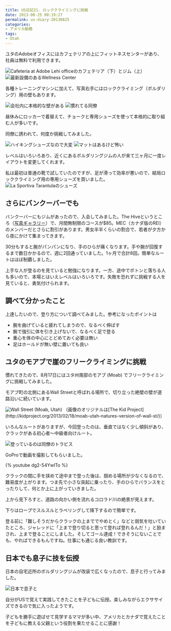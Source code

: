 ```yaml
---
title: US日記21. ロッククライミングに挑戦
date: 2013-08-25 00:19:27
permalink: us-diary-20130825
categories:
- アメリカ勤務
tags:
- Utah
---
```

ユタのAdobeオフィスにはカフェテリアの上にフィットネスセンターがあり、社員は無料で利用できます。

<!-- more -->

<img src="//res.cloudinary.com/mak00s/image/upload/f_auto,w_auto:200:800/v1523787570/Adobe-Cafeteria.png" alt="Cafeteria at Adobe Lehi officeのカフェテリア（下）とジム（上）" sizes="100vw" />
<img src="//res.cloudinary.com/mak00s/image/upload/f_auto,w_auto:200:800/v1523787571/Adobe-Fitness-Center.png" alt="最新設備のあるWellness Center" sizes="100vw" />

各種トレーニングマシンに加えて、写真右手にはロッククライミング（ボルダリング）用の壁もあります。

<img src="//res.cloudinary.com/mak00s/image/upload/f_auto,w_auto:200:800/v1523787567/Adobe-Fitness-Wall.png" alt="会社内に本格的な壁がある" sizes="100vw" />
<img src="//res.cloudinary.com/mak00s/image/upload/f_auto,w_auto:200:800/v1523787570/Adobe-Fitness-Wall2.png" alt="慣れてる同僚" sizes="100vw" />

昼休みにロッカーで着替えて、チョークと専用シューズを使って本格的に取り組む人が多いです。

同僚に誘われて、何度か挑戦してみました。

<img src="//res.cloudinary.com/mak00s/image/upload/f_auto,w_auto:200:800/v1523787567/Adobe-Fitness-Wall3.png" alt="ハイキングシューズなので大変" sizes="100vw" />
<img src="//res.cloudinary.com/mak00s/image/upload/f_auto,w_auto:200:800/v1523787567/Adobe-Fitness-Wall4.png" alt="マットはあるけど怖い" sizes="100vw" />

レベルはいろいろあり、近くにあるボルダリングジムの人が来て三ヶ月に一度レイアウトを変更してくれます。

私は最初は普通の靴で試していたのですが、足が滑って効率が悪いので、結局ロッククライミング用の専用シューズを買いました。
<img src="//res.cloudinary.com/mak00s/image/upload/f_auto,w_auto:200:800/v1523787571/MEC-Rock-Shoes.png" alt="La Sportiva Tarantulaのシューズ" sizes="100vw" />

## さらにバンクーバーでも
バンクーバーにもジムがあったので、入会してみました。The Hiveというところ（[写真ギャラリー](http://www.hiveclimbing.com/gallery/)）で、月間無制限のコースが$85。MEC（カナダ版のREI）のメンバーだとさらに割引があります。男女半半くらいの割合で、若者が夕方から夜にかけて集まってきます。

30分もすると腕がパンパンになり、手のひらが痛くなります。手や腕が回復するまで数日かかるので、週に2回通っていました。1ヶ月で合計8回。簡単なルートはほぼ制覇しました。

上手な人が登るのを見ていると勉強になります。一方、途中でボトンと落ちる人も多いので、本場とはいえレベルはいろいろです。失敗を恐れずに挑戦する人を見ていると、勇気付けられます。

## 調べて分かったこと
上達したいので、登り方について調べてみました。参考になったポイントは

- 腕を曲げていると疲れてしまうので、なるべく伸ばす
- 腕で強引に体を引き上げないで、なるべく足で登る
- 重心を体の中心にとどめておく必要は無い
- 足はホールドが無い壁に置いても良い

## ユタのモアブで崖のフリークライミングに挑戦
慣れてきたので、8月17日にはユタ州南部のモアブ (Moab) でフリークライミングに挑戦してみました。

モアブ町の北側にあるWall Streetと呼ばれる場所で、切り立った絶壁の壁が道路沿いに続いています。

<img src="//res.cloudinary.com/mak00s/image/upload/f_auto,w_auto:200:800/v1523787570/IMG_2579.png" alt="Wall Street (Moab, Utah)" sizes="100vw" />
（画像のオリジナルは[The Kid Project](http://kidproject.org/2013/02/18/moab-utah-natures-version-of-wall-st/)）

いろんなルートがありますが、今回登ったのは、垂直ではなく少し傾斜があり、クラックがある初心者〜中級者向けルート。

<img src="//res.cloudinary.com/mak00s/image/upload/f_auto,w_auto:200:800/v1523787578/Climbing-in-Moab-Utah.png" alt="登っているのは同僚のトラビス" sizes="100vw" />

GoProで動画を撮影してもらいました。

{% youtube dg2-54YwITo %}

クラックの間に手を挟めて途中まで登った後は、掴める場所が少なくなるので、難易度が上がります。つま先で小さな突起に乗ったり、手のひらでバランスをとったりして、何とか上に上がっていきました。

上から見下ろすと、道路の向かい側を流れるコロラド川の絶景が見えます。

下りはロープでスルスルとラペリングして降下するので簡単です。

登る前に「難しそうだからクラックの上まででやめとく」などと弱気を吐いていたところ、ジャレッドに「上まで登り切ると思って登れば登れるんだ！」と励まされ、上まで登ることにしました。そしてゴール達成！できそうにないことでも、やればできるもんですね。仕事にも通じる良い教訓です。

## 日本でも息子に技を伝授
日本の自宅近所のボルダリングジムが改装で広くなったので、息子と行ってみました。

<img src="//res.cloudinary.com/mak00s/image/upload/f_auto,w_auto:200:800/v1523787578/Climing-in-Japan.png" alt="日本で息子と" sizes="100vw" />

自分がUSで覚えて実践してきたことを子どもに伝授。楽しみながらエクササイズできるので気に入ったようです。

子どもを勝手に遊ばせて見学するママが多い中、アメリカとカナダで覚えたことを子どもに教える父親という役割を果たせることに感謝！